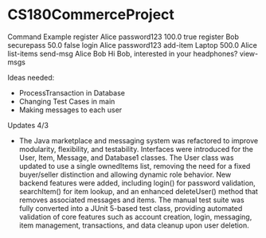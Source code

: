# CS180CommerceProject

Command Example
register Alice password123 100.0 true
register Bob securepass 50.0 false
login Alice password123
add-item Laptop 500.0 Alice
list-items
send-msg Alice Bob Hi Bob, interested in your headphones?
view-msgs


Ideas needed:
- ProcessTransaction in Database
- Changing Test Cases in main
- Making messages to each user

Updates 4/3
- The Java marketplace and messaging system was refactored to improve modularity, flexibility, and testability. Interfaces were introduced for the User, Item, Message, and Database1 classes. The User class was updated to use a single ownedItems list, removing the need for a fixed buyer/seller distinction and allowing dynamic role behavior. New backend features were added, including login() for password validation, searchItem() for item lookup, and an enhanced deleteUser() method that removes associated messages and items. The manual test suite was fully converted into a JUnit 5-based test class, providing automated validation of core features such as account creation, login, messaging, item management, transactions, and data cleanup upon user deletion.
